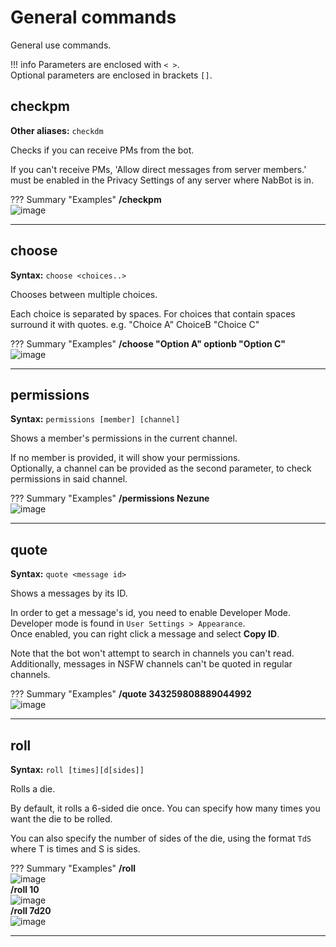 # General commands
General use commands.

!!! info
    Parameters are enclosed with `< >`.   
    Optional parameters are enclosed in brackets `[]`.
    
## checkpm
**Other aliases:** `checkdm`

Checks if you can receive PMs from the bot.

If you can't receive PMs, 'Allow direct messages from server members.' must be enabled in the Privacy Settings
 of any server where NabBot is in.
 
??? Summary "Examples"
    **/checkpm**  
    ![image](../assets/images/commands/general/checkpm.png)

----

## choose
**Syntax:** `choose <choices..>`

Chooses between multiple choices.

Each choice is separated by spaces. For choices that contain spaces surround it with quotes.
e.g. "Choice A" ChoiceB "Choice C"

??? Summary "Examples"
    **/choose "Option A" optionb "Option C"**  
    ![image](../assets/images/commands/general/choose.png)

----

## permissions
**Syntax:** `permissions [member] [channel]`

Shows a member's permissions in the current channel.

If no member is provided, it will show your permissions.  
Optionally, a channel can be provided as the second parameter, to check permissions in said channel.

??? Summary "Examples"
    **/permissions Nezune**  
    ![image](../assets/images/commands/general/permissions.png)

----

## quote
**Syntax:** `quote <message id>`

Shows a messages by its ID.

In order to get a message's id, you need to enable Developer Mode.  
Developer mode is found in `User Settings > Appearance`.  
Once enabled, you can right click a message and select **Copy ID**.

Note that the bot won't attempt to search in channels you can't read.  
Additionally, messages in NSFW channels can't be quoted in regular channels.

??? Summary "Examples"
    **/quote 343259808889044992**  
    ![image](../assets/images/commands/general/quote.png)

----
    
## roll
**Syntax:** `roll [times][d[sides]]`

Rolls a die.

By default, it rolls a 6-sided die once.
You can specify how many times you want the die to be rolled.

You can also specify the number of sides of the die, using the format `TdS` where T is times and S is sides.

??? Summary "Examples"
    **/roll**  
    ![image](../assets/images/commands/general/roll_1.png)  
    **/roll 10**  
    ![image](../assets/images/commands/general/roll_2.png)  
    **/roll 7d20**  
    ![image](../assets/images/commands/general/roll_3.png)    

----   
 